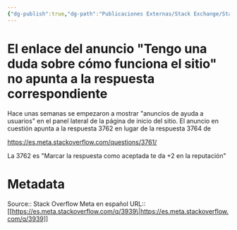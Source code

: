 ```yaml
---
{"dg-publish":true,"dg-path":"Publicaciones Externas/Stack Exchange/Stack Overflow en español/Stack Overflow en español Meta/es.meta.stackoverflow.com-3939.md","permalink":"/publicaciones-externas/stack-exchange/stack-overflow-en-espanol/stack-overflow-en-espanol-meta/es-meta-stackoverflow-com-3939/","title":"El enlace del anuncio \"Tengo una duda sobre cómo funciona el sitio\" no apunta a la respuesta correspondiente","hide":true,"noteIcon":"\"0\"","created":"2024-04-03T12:49:10.374-06:00","updated":"2024-04-05T16:44:03.932-06:00"}
---
```


# El enlace del anuncio "Tengo una duda sobre cómo funciona el sitio" no apunta a la respuesta correspondiente

Hace unas semanas se empezaron a mostrar "anuncios de ayuda a usuarios" en el panel lateral de la página de inicio del sitio. El anuncio en cuestión apunta a la respuesta 3762 en lugar de la respuesta 3764 de 

https://es.meta.stackoverflow.com/questions/3761/ <!-- consejos-sobre-c%C3%B3mo-usar-el-sitio -->

La 3762 es "Marcar la respuesta como aceptada te da +2 en la reputación"



# Metadata
Source:: Stack Overflow Meta en español
URL:: [[https://es.meta.stackoverflow.com/q/3939\|https://es.meta.stackoverflow.com/q/3939]]

